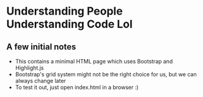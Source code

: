 # Understanding People Understanding Code Lol

## A few initial notes

- This contains a minimal HTML page which uses Bootstrap and Highlight.js
- Bootstrap's grid system might not be the right choice for us, but we can always change later
- To test it out, just open index.html in a browser :)